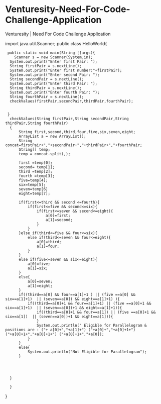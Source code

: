 # Venturesity-Need-For-Code-Challenge-Application
Venturesity | Need For Code Challenge Application

import java.util.Scanner;
public class HelloWorld{

     public static void main(String []args){
        Scanner s = new Scanner(System.in);
      System.out.print("Enter first Pair: ");
      String firstPair = s.nextLine();
      System.out.print("Enter first number:"+firstPair);
      System.out.print("Enter second Pair: ");
      String secondPair = s.nextLine();
      System.out.print("Enter third Pair: ");
      String thirdPair = s.nextLine();
      System.out.print("Enter fourth Pair: ");
      String fourthPair = s.nextLine();
      checkValues(firstPair,secondPair,thirdPair,fourthPair);


     }
      checkValues(String firstPair,String secondPair,String thirdPair,String fourthPair)
      {
          String first,second,third,four,five,six,seven,eight;
          ArrayList a = new ArrayList();
          String concat=firstPair+","+secondPair+","+thirdPair+","+fourthPair;
          String[] temp;
          temp = concat.split(,);
          
          first =temp[0];
          second= temp[1];
          third =temp[2];
          fourth =temp[3];
          five=temp[4];
          six=temp[5];
          seven=temp[6]
          eight=temp[7];
          
          if(first<=third && second <=fourth){
              if(first<=five && second<=six){
                  if(first<=seven && second<=eight){
                      a[0]=first;
                      a[1]=second;
                  }
              }
          }else if(third<=five && four<=six){
              else if(third<=seven && four<=eight){
                  a[0]=third;
                  a[1]=four;
              }
          }
          else if(five<=seven && six<=eight){
              a[0]=five;
              a[1]=six;
          }
          else{
              a[0]=seven;
              a[1]=eight;
          }
          if((third==a[0] && four==a[1]+1 ) || (five ==a[0] && six==a[1]+1)  || (seven==a[0]) && eight==a[1]+1) ){
              if((third==a[0]+1 && four==a[1]+1) || (five ==a[0]+1 && six==a[1]+1)  || (seven==a[0])+1 && eight==a[1]+1)){
                  if((third==a[0]+1 && four==a[1]) || (five ==a[0]+1 && six==a[1])  || (seven==a[0])+1 && eight==a[1])){
                  }
                  System.out.println(" Eligible for Parallelogram & positions are : ("+ a[0]+","+a[1]+") ("+a[0]+","+a[0]+1+") ("+a[0]+1+","+a[0]+1+") ("+a[0]+1+","+a[0]);
              }  
          }
          else{
              System.out.println("Not Eligible for Parallelogram");
          }
              
          
          
          
      }
      
      }
}
